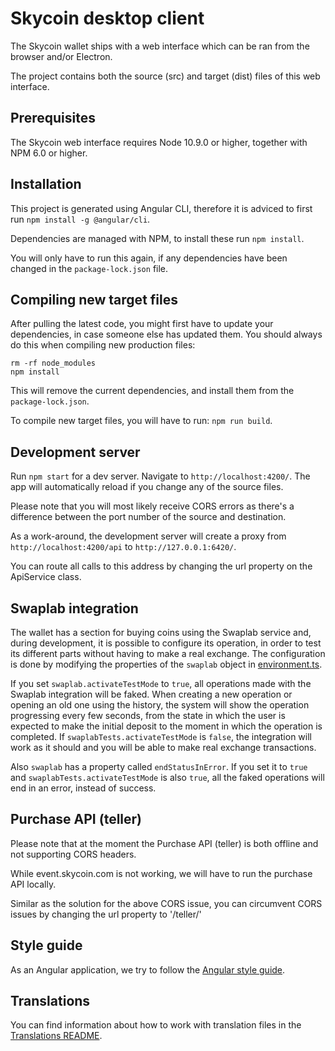 # Skycoin desktop client

The Skycoin wallet ships with a web interface which can be ran from the browser and/or Electron.

The project contains both the source (src) and target (dist) files of this web interface.

## Prerequisites

The Skycoin web interface requires Node 10.9.0 or higher, together with NPM 6.0 or higher.

## Installation

This project is generated using Angular CLI, therefore it is adviced to first run `npm install -g @angular/cli`.

Dependencies are managed with NPM, to install these run `npm install`.

You will only have to run this again, if any dependencies have been changed in the `package-lock.json` file.

## Compiling new target files

After pulling the latest code, you might first have to update your dependencies, in case someone else has updated them. 
You should always do this when compiling new production files:

```
rm -rf node_modules
npm install 
```

This will remove the current dependencies, and install them from the `package-lock.json`.

To compile new target files, you will have to run: `npm run build`.

## Development server

Run `npm start` for a dev server. Navigate to `http://localhost:4200/`. The app will automatically reload if you change any of the source files.

Please note that you will most likely receive CORS errors as there's a difference between the port number of the source and destination.

As a work-around, the development server will create a proxy from `http://localhost:4200/api` to `http://127.0.0.1:6420/`.

You can route all calls to this address by changing the url property on the ApiService class.

## Swaplab integration

The wallet has a section for buying coins using the Swaplab service and, during development, it is possible to configure its operation,
in order to test its different parts without having to make a real exchange. The configuration is done by modifying the properties of
the `swaplab` object in [environment.ts](/src/gui/static/src/environment/environment.ts).

If you set `swaplab.activateTestMode` to `true`, all operations made with the Swaplab integration will be faked. When creating a new
operation or opening an old one using the history, the system will show the operation progressing every few seconds, from the state in
which the user is expected to make the initial deposit to the moment in which the operation is completed.
If `swaplabTests.activateTestMode` is `false`, the integration will work as it should and you will be able to make real exchange transactions.

Also `swaplab` has a property called `endStatusInError`. If you set it to `true` and `swaplabTests.activateTestMode` is also `true`,
all the faked operations will end in an error, instead of success.

## Purchase API (teller)

Please note that at the moment the Purchase API (teller) is both offline and not supporting CORS headers.

While event.skycoin.com is not working, we will have to run the purchase API locally.

Similar as the solution for the above CORS issue, you can circumvent CORS issues by changing the url property to '/teller/'

## Style guide

As an Angular application, we try to follow the [Angular style guide](https://angular.io/guide/styleguide).

## Translations

You can find information about how to work with translation files in the [Translations README](/src/gui/static/src/assets/i18n/README.md).
